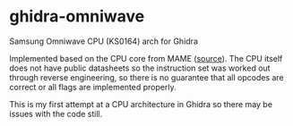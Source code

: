 # ghidra-omniwave
Samsung Omniwave CPU (KS0164) arch for Ghidra

Implemented based on the CPU core from MAME ([source](https://github.com/mamedev/mame/blob/master/src/devices/cpu/ks0164/ks0164.cpp)). The CPU itself does not have public datasheets so the instruction set was worked out through reverse engineering, so there is no guarantee that all opcodes are correct or all flags are implemented properly.

This is my first attempt at a CPU architecture in Ghidra so there may be issues with the code still.
